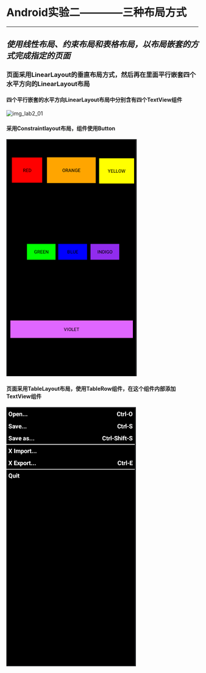 # Android实验二————三种布局方式
---
## ***使用线性布局、约束布局和表格布局，以布局嵌套的方式完成指定的页面***
### 页面采用LinearLayout的垂直布局方式，然后再在里面平行嵌套四个水平方向的LinearLayout布局
#### 四个平行嵌套的水平方向LinearLayout布局中分别含有四个TextView组件
![img_lab2_01](https://github.com/Saberalter123/lab2/blob/master/images/img_lab2_01.png1)
#### 采用Constraintlayout布局，组件使用Button
![img_lab2_02](https://github.com/Saberalter123/lab2/blob/master/images/img_lab2_02.png)
#### 页面采用TableLayout布局，使用TableRow组件，在这个组件内部添加TextView组件
![img_lab2_03](https://github.com/Saberalter123/lab2/blob/master/images/img_lab2_03.png)

